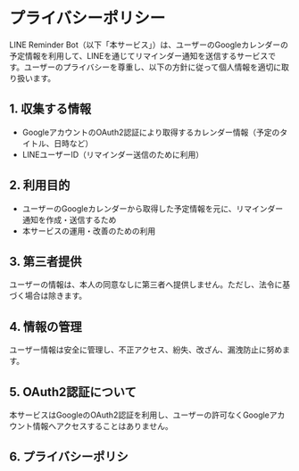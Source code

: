 # プライバシーポリシー

LINE Reminder Bot（以下「本サービス」）は、ユーザーのGoogleカレンダーの予定情報を利用して、LINEを通じてリマインダー通知を送信するサービスです。ユーザーのプライバシーを尊重し、以下の方針に従って個人情報を適切に取り扱います。

## 1. 収集する情報

- GoogleアカウントのOAuth2認証により取得するカレンダー情報（予定のタイトル、日時など）  
- LINEユーザーID（リマインダー送信のために利用）

## 2. 利用目的

- ユーザーのGoogleカレンダーから取得した予定情報を元に、リマインダー通知を作成・送信するため  
- 本サービスの運用・改善のための利用

## 3. 第三者提供

ユーザーの情報は、本人の同意なしに第三者へ提供しません。ただし、法令に基づく場合は除きます。

## 4. 情報の管理

ユーザー情報は安全に管理し、不正アクセス、紛失、改ざん、漏洩防止に努めます。

## 5. OAuth2認証について

本サービスはGoogleのOAuth2認証を利用し、ユーザーの許可なくGoogleアカウント情報へアクセスすることはありません。

## 6. プライバシーポリシ
